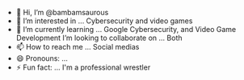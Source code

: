 - 👋 Hi, I’m @bambamsaurous
- 👀 I’m interested in ... Cybersecurity and video games
- 🌱 I’m currently learning ... Google Cybersecurity, and Video Game Development
   I’m looking to collaborate on ... Both
- 📫 How to reach me ... Social medias
- 😄 Pronouns: ... 
- ⚡ Fun fact: ... I'm a professional wrestler

<!---
bambamsaurous/bambamsaurous is a ✨ special ✨ repository because its `README.md` (this file) appears on your GitHub profile.
You can click the Preview link to take a look at your changes.
--->

